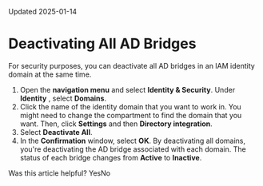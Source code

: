 Updated 2025-01-14
# Deactivating All AD Bridges
For security purposes, you can deactivate all AD bridges in an IAM identity domain at the same time.
  1. Open the **navigation menu** and select **Identity & Security**. Under **Identity** , select **Domains**.
  2. Click the name of the identity domain that you want to work in. You might need to change the compartment to find the domain that you want. Then, click **Settings** and then **Directory integration**.
  3. Select **Deactivate All**.
  4. In the **Confirmation** window, select **OK**.
By deactivating all domains, you're deactivating the AD bridge associated with each domain. The status of each bridge changes from **Active** to **Inactive**.


Was this article helpful?
YesNo

